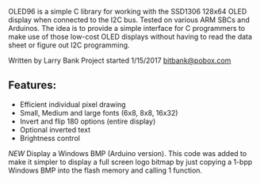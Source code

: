 
OLED96 is a simple C library for working with the SSD1306 128x64 OLED display
when connected to the I2C bus. Tested on various ARM SBCs and Arduinos.
The idea is to provide a simple interface for C programmers to make use of 
those low-cost OLED displays without having to read the data sheet or figure
out I2C programming.

Written by Larry Bank
Project started 1/15/2017
bitbank@pobox.com

Features:
--------
- Efficient individual pixel drawing
- Small, Medium and large fonts (6x8, 8x8, 16x32)
- Invert and flip 180 options (entire display)
- Optional inverted text
- Brightness control

*NEW* Display a Windows BMP (Arduino version).
This code was added to make it simpler to display a full screen logo bitmap by just copying a 1-bpp Windows BMP
into the flash memory and calling 1 function.
